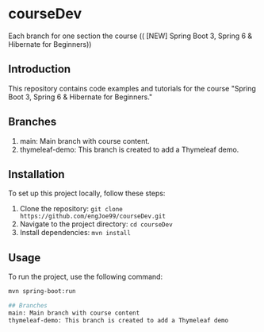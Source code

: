 # courseDev
Each branch for one section the course (( [NEW] Spring Boot 3, Spring 6 & Hibernate for Beginners))


## Introduction
This repository contains code examples and tutorials for the course "Spring Boot 3, Spring 6 & Hibernate for Beginners."

## Branches
  1. main: Main branch with course content.
  2. thymeleaf-demo: This branch is created to add a Thymeleaf demo.

## Installation
To set up this project locally, follow these steps:
1. Clone the repository: `git clone https://github.com/engJoe99/courseDev.git`
2. Navigate to the project directory: `cd courseDev`
3. Install dependencies: `mvn install`

## Usage
To run the project, use the following command:
```sh
mvn spring-boot:run

## Branches
main: Main branch with course content
thymeleaf-demo: This branch is created to add a Thymeleaf demo
